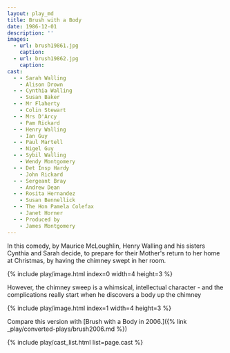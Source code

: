 ```yaml
---
layout: play_md
title: Brush with a Body
date: 1986-12-01
description: ''
images:
  - url: brush19861.jpg
    caption: 
  - url: brush19862.jpg
    caption: 
cast:
  - - Sarah Walling 
    - Alison Drown
  - - Cynthia Walling 
    - Susan Baker
  - - Mr Flaherty 
    - Colin Stewart
  - - Mrs D'Arcy 
    - Pam Rickard
  - - Henry Walling 
    - Ian Guy
  - - Paul Martell 
    - Nigel Guy
  - - Sybil Walling 
    - Wendy Montgomery
  - - Det Insp Hardy 
    - John Rickard
  - - Sergeant Bray 
    - Andrew Dean
  - - Rosita Hernandez 
    - Susan Bennellick
  - - The Hon Pamela Colefax 
    - Janet Horner
  - - Produced by 
    - James Montgomery
---
```


In this comedy, by Maurice McLoughlin, Henry Walling and his sisters Cynthia and Sarah decide, to prepare for their Mother's return to her home at Christmas, by having the chimney swept in her room.

{% include play/image.html index=0 width=4 height=3 %}

However, the chimney sweep is a whimsical, intellectual character - and the complications really start when he discovers a body up the chimney

{% include play/image.html index=1 width=4 height=3 %}

Compare this version with [Brush with a Body in 2006.]({% link _play/converted-plays/brush2006.md %}) 

{% include play/cast_list.html list=page.cast %}
